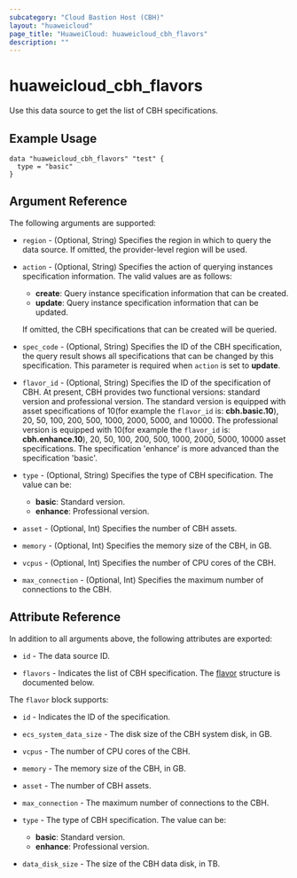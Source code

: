 ```yaml
---
subcategory: "Cloud Bastion Host (CBH)"
layout: "huaweicloud"
page_title: "HuaweiCloud: huaweicloud_cbh_flavors"
description: ""
---
```


# huaweicloud_cbh_flavors

Use this data source to get the list of CBH specifications.

## Example Usage

```hcl
data "huaweicloud_cbh_flavors" "test" {
  type = "basic"
}
```

## Argument Reference

The following arguments are supported:

* `region` - (Optional, String) Specifies the region in which to query the data source.
  If omitted, the provider-level region will be used.

* `action` - (Optional, String) Specifies the action of querying instances specification information.
  The valid values are as follows:
  + **create**: Query instance specification information that can be created.
  + **update**: Query instance specification information that can be updated.

  If omitted, the CBH specifications that can be created will be queried.

* `spec_code` - (Optional, String) Specifies the ID of the CBH specification, the query result shows all specifications
  that can be changed by this specification. This parameter is required when `action` is set to **update**.

* `flavor_id` - (Optional, String) Specifies the ID of the specification of CBH.
  At present, CBH provides two functional versions: standard version and professional version.
  The standard version is equipped with asset specifications of 10(for example the `flavor_id` is: **cbh.basic.10**),
  20, 50, 100, 200, 500, 1000, 2000, 5000, and 10000.
  The professional version is equipped with 10(for example the `flavor_id` is: **cbh.enhance.10**),
  20, 50, 100, 200, 500, 1000, 2000, 5000, 10000 asset specifications.
  The specification 'enhance' is more advanced than the specification 'basic'.

* `type` - (Optional, String) Specifies the type of CBH specification. The value can be:
  + **basic**: Standard version.
  + **enhance**: Professional version.

* `asset` - (Optional, Int) Specifies the number of CBH assets.

* `memory` - (Optional, Int) Specifies the memory size of the CBH, in GB.

* `vcpus` - (Optional, Int) Specifies the number of CPU cores of the CBH.

* `max_connection` - (Optional, Int) Specifies the maximum number of connections to the CBH.

## Attribute Reference

In addition to all arguments above, the following attributes are exported:

* `id` - The data source ID.

* `flavors` - Indicates the list of CBH specification.
  The [flavor](#CbhFlavors_flavor) structure is documented below.

<a name="CbhFlavors_flavor"></a>
The `flavor` block supports:

* `id` - Indicates the ID of the specification.

* `ecs_system_data_size` - The disk size of the CBH system disk, in GB.

* `vcpus` - The number of CPU cores of the CBH.

* `memory` - The memory size of the CBH, in GB.

* `asset` - The number of CBH assets.

* `max_connection` - The maximum number of connections to the CBH.

* `type` - The type of CBH specification. The value can be:
  + **basic**: Standard version.
  + **enhance**: Professional version.

* `data_disk_size` - The size of the CBH data disk, in TB.
